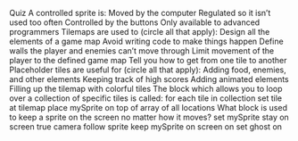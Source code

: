 Quiz
A controlled sprite is:
Moved by the computer
Regulated so it isn’t used too often
Controlled by the buttons
Only available to advanced programmers
Tilemaps are used to (circle all that apply):
Design all the elements of a game map
Avoid writing code to make things happen
Define walls the player and enemies can’t move through
Limit movement of the player to the defined game map
Tell you how to get from one tile to another
Placeholder tiles are useful for (circle all that apply):
Adding food, enemies, and other elements
Keeping track of high scores
Adding animated elements
Filling up the tilemap with colorful tiles
The block which allows you to loop over a collection of specific tiles is called:
for each tile in collection
set tile at tilemap
place mySprite on top of 
array of all locations
What block is used to keep a sprite on the screen no matter how it moves?
set mySprite stay on screen true
camera follow sprite
keep mySprite on screen on
set ghost on
